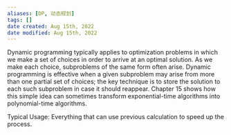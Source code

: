 ```yaml
---
aliases: [DP, 动态规划]
tags: [] 
date created: Aug 15th, 2022
date modified: Aug 15th, 2022
---
```

Dynamic programming typically applies to optimization problems in which we make a set of choices in order to arrive at an optimal solution. As we make each choice, subproblems of the same form often arise. Dynamic programming is effective when a given subproblem may arise from more than one partial set of choices; the key technique is to store the solution to each such subproblem in case it should reappear. Chapter 15 shows how this simple idea can sometimes transform exponential-time algorithms into polynomial-time algorithms.

Typical Usage: Everything that can use previous calculation to speed up the process.